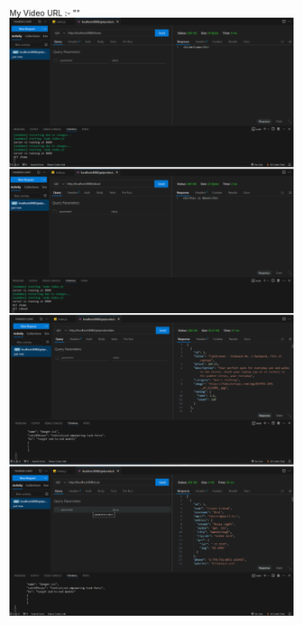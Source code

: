 My Video URL :- ""
![alt text](<Screenshot 2024-10-05 083150.png>)  ![alt text](<Screenshot 2024-10-05 083222.png>)
![alt text](<Screenshot 2024-10-05 084119.png>)  ![alt text](<Screenshot 2024-10-05 084144.png>)